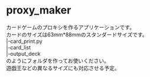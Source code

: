 # proxy_maker
カードゲームのプロキシを作るアプリケーションです。<br>
カードのサイズは63mm*88mmのスタンダードサイズです。<br>
|-card_print.py<br>
|-card_list<br>
|-output_deck<br>
のようにフォルダを作ってお使いください。<br>
遊戯王などの異なるサイズにも対応させる予定。<br>
